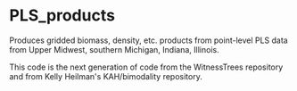 # PLS_products
Produces gridded biomass, density, etc. products from point-level PLS data from Upper Midwest, southern Michigan, Indiana, Illinois.

This code is the next generation of code from the WitnessTrees repository and from Kelly Heilman's KAH/bimodality repository.
